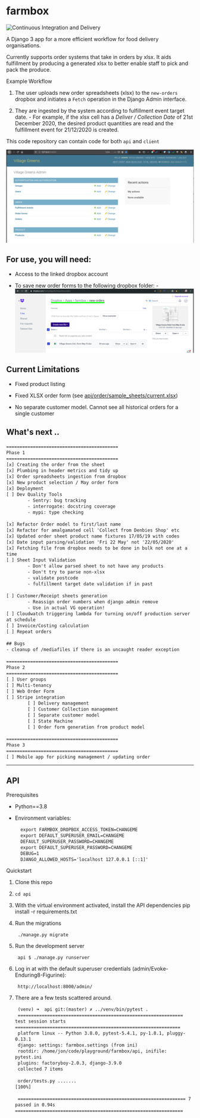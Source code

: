 # farmbox

![Continuous Integration and Delivery](https://github.com/jonwhittlestone/farmbox/workflows/Continuous%20Integration%20and%20Delivery/badge.svg)

A Django 3 app for a more efficient workflow for food delivery organisations.

Currently supports order systems that take in orders by xlsx. It aids fulfillment by producing a generated xlsx to better enable staff to pick and pack the produce.

Example Workflow

1. The user uploads new order spreadsheets (xlsx) to the `new-orders` dropbox and initiates a `Fetch` operation in the Django Admin interface.

2. They are ingested by the system according to fulfillment event target date.
        - For example, if the xlsx cell has a _Deliver / Collection Date_ of 21st December 2020, the desired product quantities are read and the fulfillment event for 21/12/2020 is created.

This code repository can contain code for both `api` and `client`

![admin](screenshot.png)

## For use, you will need:

* Access to the linked dropbox account

* To save new order forms to the following dropbox folder:
        - ![dropbox](dropbox.png)

## Current Limitations
- Fixed product listing

- Fixed XLSX order form (see [api/order/sample_sheets/current.xlsx](api/order/sample_sheets/current.xlsx))

- No separate customer model. Cannot see all historical orders for a single customer

## What's next ..
```
==========================================
Phase 1
==========================================
[x] Creating the order from the sheet
[x] Plumbing in header metrics and tidy up
[x] Order spreadsheets ingestion from dropbox
[x] New product selection / May order form
[x] Deployment
[ ] Dev Quality Tools
        - Sentry: bug tracking
        - interrogate: docstring coverage
        - mypi: type checking

[x] Refactor Order model to first/last name
[x] Refactor for amalgamated cell 'Collect from Denbies Shop' etc
[x] Updated order sheet product name fixtures 17/05/19 with codes
[x] Date input parsing/validation 'Fri 22 May' not '22/05/2020'
[x] Fetching file from dropbox needs to be done in bulk not one at a time
[ ] Sheet Input Validation
        - Don't allow parsed sheet to not have any products
        - Don't try to parse non-xlsx
        - validate postcode
        - fulfillment target date validation if in past

[ ] Customer/Receipt sheets generation
        - Reassign order numbers when django admin remove
        - Use in actual VG operation!
[ ] Cloudwatch triggering lambda for turning on/off production server at schedule
[ ] Invoice/Costing calculation
[ ] Repeat orders

## Bugs
- cleanup of /mediafiles if there is an uncaught reader exception

==========================================
Phase 2
==========================================
[ ] User groups
[ ] Multi-tenancy
[ ] Web Order Form
[ ] Stripe integration
        [ ] Delivery management
        [ ] Customer Collection management
        [ ] Separate customer model
        [ ] State Machine
        [ ] Order form generation from product model

==========================================
Phase 3
==========================================
[ ] Mobile app for picking management / updating order
```
---
## API

Prerequisites

* Python==3.8
* Environment variables:

        export FARMBOX_DROPBOX_ACCESS_TOKEN=CHANGEME
        export DEFAULT_SUPERUSER_EMAIL=CHANGEME
        DEFAULT_SUPERUSER_PASSWORD=CHANGEME
        export DEFAULT_SUPERUSER_PASSWORD=CHANGEME
        DEBUG=1
        DJANGO_ALLOWED_HOSTS='localhost 127.0.0.1 [::1]'

Quickstart

1. Clone this repo
2. `cd api`
3. With the virtual environment activated, install the API dependencies
        pip install -r requirements.txt
4. Run the migrations

        ./manage.py migrate
3. Run the development server

        api $ ./manage.py runserver

4. Log in at with the default superuser credentials (admin/Evoke-Enduring8-Figurine):

        http://localhost:8000/admin/

5. There are a few tests scattered around.

        (venv) ➜  api git:(master) ✗ ../venv/bin/pytest .
        ============================================================== test session starts ==============================================================
        platform linux -- Python 3.8.0, pytest-5.4.1, py-1.8.1, pluggy-0.13.1
        django: settings: farmbox.settings (from ini)
        rootdir: /home/jon/code/playground/farmbox/api, inifile: pytest.ini
        plugins: factoryboy-2.0.3, django-3.9.0
        collected 7 items

        order/tests.py .......                                                                                                                    [100%]

        =============================================================== 7 passed in 0.94s ===============================================================

